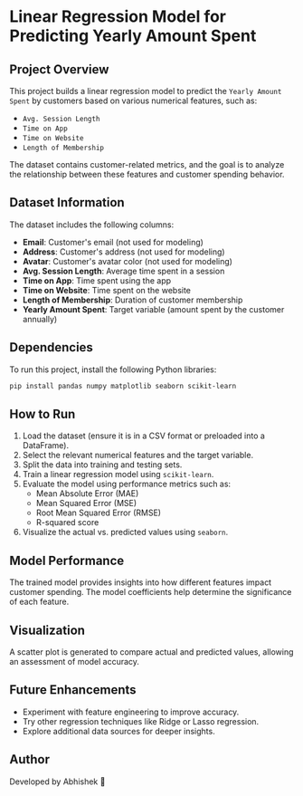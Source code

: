 # Linear Regression Model for Predicting Yearly Amount Spent

## Project Overview
This project builds a linear regression model to predict the `Yearly Amount Spent` by customers based on various numerical features, such as:
- `Avg. Session Length`
- `Time on App`
- `Time on Website`
- `Length of Membership`

The dataset contains customer-related metrics, and the goal is to analyze the relationship between these features and customer spending behavior.

## Dataset Information
The dataset includes the following columns:
- **Email**: Customer's email (not used for modeling)
- **Address**: Customer's address (not used for modeling)
- **Avatar**: Customer's avatar color (not used for modeling)
- **Avg. Session Length**: Average time spent in a session
- **Time on App**: Time spent using the app
- **Time on Website**: Time spent on the website
- **Length of Membership**: Duration of customer membership
- **Yearly Amount Spent**: Target variable (amount spent by the customer annually)

## Dependencies
To run this project, install the following Python libraries:

```bash
pip install pandas numpy matplotlib seaborn scikit-learn
```

## How to Run
1. Load the dataset (ensure it is in a CSV format or preloaded into a DataFrame).
2. Select the relevant numerical features and the target variable.
3. Split the data into training and testing sets.
4. Train a linear regression model using `scikit-learn`.
5. Evaluate the model using performance metrics such as:
   - Mean Absolute Error (MAE)
   - Mean Squared Error (MSE)
   - Root Mean Squared Error (RMSE)
   - R-squared score
6. Visualize the actual vs. predicted values using `seaborn`.

## Model Performance
The trained model provides insights into how different features impact customer spending. The model coefficients help determine the significance of each feature.

## Visualization
A scatter plot is generated to compare actual and predicted values, allowing an assessment of model accuracy.

## Future Enhancements
- Experiment with feature engineering to improve accuracy.
- Try other regression techniques like Ridge or Lasso regression.
- Explore additional data sources for deeper insights.

## Author
Developed by Abhishek 🚀

